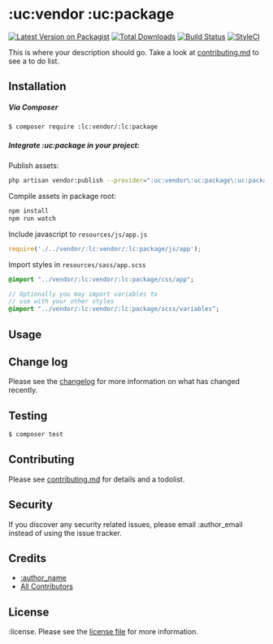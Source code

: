 # :uc:vendor :uc:package

[![Latest Version on Packagist][ico-version]][link-packagist]
[![Total Downloads][ico-downloads]][link-downloads]
[![Build Status][ico-travis]][link-travis]
[![StyleCI][ico-styleci]][link-styleci]

This is where your description should go. Take a look at [contributing.md](contributing.md) to see a to do list.

## Installation

##### Via Composer

``` bash
$ composer require :lc:vendor/:lc:package
```

##### Integrate :uc:package in your project:

Publish assets:
``` bash
php artisan vendor:publish --provider=":uc:vendor\:uc:package\:uc:packageServiceProvider" --force
```

Compile assets in package root:
``` bash
npm install
npm run watch
```

Include javascript to `resources/js/app.js`
``` javascript
require('./../vendor/:lc:vendor/:lc:package/js/app');
```

Import styles in `resources/sass/app.scss`
``` sass
@import "../vendor/:lc:vendor/:lc:package/css/app";

// Optionally you may import variables to 
// use with your other styles
@import "../vendor/:lc:vendor/:lc:package/scss/variables";
```

## Usage

## Change log

Please see the [changelog](changelog.md) for more information on what has changed recently.

## Testing

``` bash
$ composer test
```

## Contributing

Please see [contributing.md](contributing.md) for details and a todolist.

## Security

If you discover any security related issues, please email :author_email instead of using the issue tracker.

## Credits

- [:author_name][link-author]
- [All Contributors][link-contributors]

## License

:license. Please see the [license file](license.md) for more information.

[ico-version]: https://img.shields.io/packagist/v/:lc:vendor/:lc:package.svg?style=flat-square
[ico-downloads]: https://img.shields.io/packagist/dt/:lc:vendor/:lc:package.svg?style=flat-square
[ico-travis]: https://img.shields.io/travis/:lc:vendor/:lc:package/master.svg?style=flat-square
[ico-styleci]: https://styleci.io/repos/12345678/shield

[link-packagist]: https://packagist.org/packages/:lc:vendor/:lc:package
[link-downloads]: https://packagist.org/packages/:lc:vendor/:lc:package
[link-travis]: https://travis-ci.org/:lc:vendor/:lc:package
[link-styleci]: https://styleci.io/repos/12345678
[link-author]: https://github.com/:lc:vendor
[link-contributors]: ../../contributors
